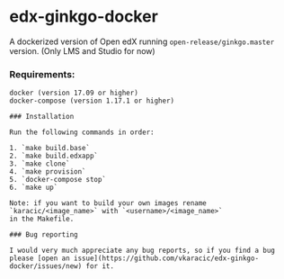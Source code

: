 # edx-ginkgo-docker
A dockerized version of Open edX running `open-release/ginkgo.master` version.
(Only LMS and Studio for now)

### Requirements:

```
docker (version 17.09 or higher)
docker-compose (version 1.17.1 or higher)

### Installation

Run the following commands in order:

1. `make build.base`
2. `make build.edxapp`
3. `make clone`
4. `make provision`
5. `docker-compose stop`
6. `make up`

Note: if you want to build your own images rename `karacic/<image_name>` with `<username>/<image_name>`
in the Makefile.

### Bug reporting

I would very much appreciate any bug reports, so if you find a bug please [open an issue](https://github.com/vkaracic/edx-ginkgo-docker/issues/new) for it.

